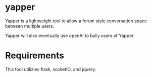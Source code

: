 # yapper

Yapper is a lightweight tool to allow a forum style conversation space between multiple users. 

Yapper will also eventually use openAI to bully users of Yapper.

# Requirements 

This tool utilizies flask, socketIO, and jquery.
